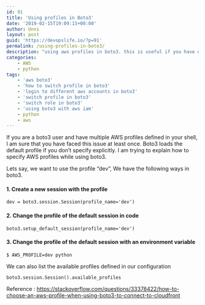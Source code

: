 ```yaml
---
id: 91
title: 'Using profiles in Boto3'
date: '2019-02-15T19:09:15+00:00'
author: Unni
layout: post
guid: 'https://devopslife.io/?p=91'
permalink: /using-profiles-in-boto3/
description: "using aws profiles in boto3. this is useful if you have defined multiple aws profiles in your shell "
categories:
    - AWS
    - python
tags:
    - 'aws boto3'
    - 'how to switch profile in boto3'
    - 'login to different aws accounts in boto3'
    - 'switch profile in boto3'
    - 'switch role in boto3'
    - 'using boto3 with aws iam'
    - python
    - aws
---
```


If you are a boto3 user and have multiple AWS profiles defined in your shell, I am sure that you have faced this issue at least once. Boto3 loads the default profile if you don’t specify explicitly. I am trying to explain how to specify AWS profiles while using boto3.

Lets say, we want to use the profile “dev”, We have the following ways in boto3.

####  1. Create a new session with the profile

```
dev = boto3.session.Session(profile_name='dev')
```


#### 2. Change the profile of the default session in code

```
boto3.setup_default_session(profile_name='dev')
```


####  3. Change the profile of the default session with an environment variable

```
$ AWS_PROFILE=dev python
```

We can also list the available profiles defined in our configuration

```
boto3.session.Session().available_profiles
```


Reference : <https://stackoverflow.com/questions/33378422/how-to-choose-an-aws-profile-when-using-boto3-to-connect-to-cloudfront>